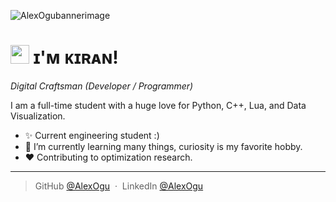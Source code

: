 <!--Banner-->
![AlexOgubannerimage]([./banner.png](https://media.discordapp.net/attachments/603313733846040576/1324567262530900040/kEYBOARD_WARRIOR_3.png?ex=67789ee4&is=67774d64&hm=d661311ae5132c6356c97e1f726f0a32361c994c04791603767a39d019cb843f&=&format=webp&quality=lossless))

<!--Header Name-->
# <img src="https://emojis.slackmojis.com/emojis/images/1531849430/4246/blob-sunglasses.gif?1531849430" width="30"/> ɪ'ᴍ ᴋɪʀᴀɴ! 
*Digital Craftsman (Developer / Programmer)*
<br /> 

<!--Start Intro-->               
<p align="left">I am a full-time student with a huge love for Python, C++, Lua,  and Data Visualization. </p>

- ✨ Current engineering student :)
- 🌱 I’m currently learning many things, curiosity is my favorite hobby.
- ❤ Contributing to optimization research.
<!--End Intro-->

---
> GitHub [@AlexOgu](https://github.com/AlexOgu) &nbsp;&middot;&nbsp;
> LinkedIn [@AlexOgu](https://www.linkedin.com/in/alex-ogu-12794b283/)


